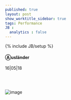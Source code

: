 ```yaml
---
published: true
layout: post
show_worktitle_sidebar: true
tags: Performance
JB :
  analytics : false
---
```


{% include JB/setup %}




<p>
<h4>Ⓐusländer</h4>
16|05|18

<br /><br />
</p><p>
<img src="{{ site.url }}/images/auslaender.jpg" alt="image">
</p>